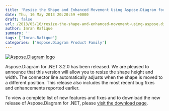 ```yaml
---
title: 'Resize the Shape and Enhanced Movement Using Aspose.Diagram for .NET 3.2.0'
date: Thu, 16 May 2013 20:20:59 +0000
draft: false
url: /2013/05/16/resize-the-shape-and-enhanced-movement-using-aspose.diagram-for-.net-3.2.0/
author: Imran Rafique
summary: ''
tags: ['Imran.Rafique']
categories: ['Aspose.Diagram Product Family']
---
```


[![][1]](https://blog.aspose.com/wp-content/uploads/sites/2/2012/06/aspose.diagram-logo2.jpg)

Aspose.Diagram for .NET 3.2.0 has been released. We are pleased to announce that this version will allow you to resize the shape height and width. The connector line automatically adjusts when the shape is moved to a different position. This release also includes the most recent bug fixes and enhancements reported earlier.

To view a complete list of new features and fixes and to download the new release of Aspose.Diagram for .NET, please [visit the download page][2].




[1]: https://blog.aspose.com/wp-content/uploads/sites/2/2012/06/aspose.diagram-logo2.jpg "Aspose.Diagram logo"
[2]: http://www.aspose.com/community/files/51/.net-components/aspose.diagram-for-.net/default.aspx




